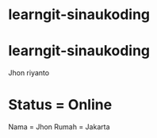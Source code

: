 # learngit-sinaukoding
# learngit-sinaukoding
Jhon riyanto 
# Status = Online
Nama = Jhon
Rumah = Jakarta

